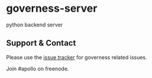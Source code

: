  governess-server
==========

python backend server

## Support & Contact

Please use the [issue tracker](https://github.com/apollo-ng/governess/issues)
for governess related issues.

Join #apollo on freenode.

